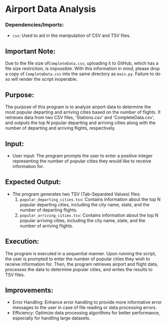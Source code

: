 # Airport Data Analysis

### Dependencies/Imports:

- `csv`: Used to aid in the manipulation of CSV and TSV files.

## Important Note:
Due to the file size of`CompleteData.csv`, uploading it to GitHub, which has a file size restriction, is impossible. With
this information in mind, please drop a copy of `CompleteData.csv` into the same directory as `main.py`. Failure to do
so will render the script inoperable.

## Purpose:

The purpose of this program is to analyze airport data to determine the most popular departing and arriving cities based
on the number of flights. It retrieves data from two CSV files, 'Stations.csv' and 'CompleteData.csv', and outputs the
top N popular departing and arriving cities along with the number of departing and arriving flights, respectively.

## Input:

- User input: The program prompts the user to enter a positive integer representing the number of popular cities they
  would like to receive information for.

## Expected Output:

- The program generates two TSV (Tab-Separated Values) files:
    1. `popular_departing_cities.tsv`: Contains information about the top N popular departing cities, including the city
       name, state, and the number of departing flights.
    2. `popular_arriving_cities.tsv`: Contains information about the top N popular arriving cities, including the city
       name, state, and the number of arriving flights.

## Execution:

The program is executed in a sequential manner. Upon running the script, the user is prompted to enter the number of
popular cities they wish to receive information for. Then, the program retrieves airport and flight data, processes the
data to determine popular cities, and writes the results to TSV files.

## Improvements:

- Error Handling: Enhance error handling to provide more informative error messages to the user in case of file reading
  or data processing errors.
- Efficiency: Optimize data processing algorithms for better performance, especially for handling large datasets.
